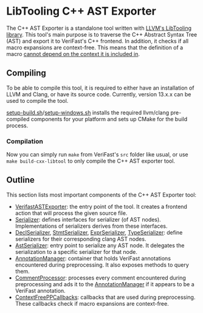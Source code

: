 # LibTooling C++ AST Exporter
The C++ AST Exporter is a standalone tool written with [LLVM's LibTooling library](https://clang.llvm.org/docs/LibTooling.html). This tool's main purpose is to traverse the C++ Abstract Syntax Tree (AST) and export it to VeriFast's C++ frontend. In addition, it checks if all macro expansions are context-free. This means that the definition of a macro [cannot depend on the context it is included in](https://people.cs.kuleuven.be/~bart.jacobs/verifast/symbolicpp.pdf).

## Compiling
To be able to compile this tool, it is required to either have an installation of LLVM and Clang, or have its source code. Currently, version 13.x.x can be used to compile the tool.

[setup-build.sh](../../../setup-build.sh)/[setup-windows.sh](../../../setup-windows.sh) installs the required llvm/clang pre-compiled components for your platform and sets up CMake for the build process.

### Compilation
Now you can simply run `make` from VeriFast's `src` folder like usual, or use `make build-cxx-libtool` to only compile the C++ AST exporter tool.

## Outline
This section lists most important components of the C++ AST Exporter tool:
- [VerifastASTExporter](VerifastASTExporter.cpp): the entry point of the tool. It creates a frontend action that will process the given source file.
- [Serializer](Serializer.h): defines interfaces for serializer (of AST nodes). Implementations of serializers derives from these interfaces.
- [DeclSerializer](DeclSerializer.cpp), [StmtSerializer](StmtSerializer.cpp), [ExprSerializer](ExprSerializer.cpp), [TypeSerializer](TypeSerializer.cpp): define serializers for their corresponding clang AST nodes.
- [AstSerializer](AstSerializer.h): entry point to serialize any AST node. It delegates the serialization to a specific serializer for that node.
- [AnnotationManager](AnnotationManager.h): container that holds VeriFast annotations encountered during preprocessing. It also exposes methods to query them.
- [CommentProcessor](CommentProcessor.h): processes every comment encountered during preprocessing and ads it to the [AnnotationManager](AnnotationManager.h) if it appears to be a VeriFast annotation.
- [ContextFreePPCallbacks](ContextFreePPCallbacks.h): callbacks that are used during preprocessing. These callbacks check if macro expansions are context-free.